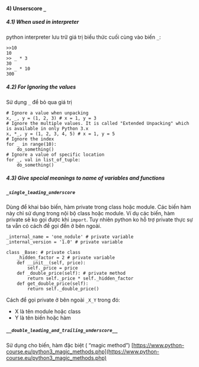 #### 4) Unserscore `_`
##### 4.1) When used in interpreter
python interpreter lưu trữ giá trị biểu thức cuối cùng vào biến `_`:
```
>>10
10
>> _ * 3
30
>> _ * 10
300
```

##### 4.2) For Ignoring the values
Sử dụng `_` để bỏ qua giá trị
```
# Ignore a value when unpacking
x, _, y = (1, 2, 3) # x = 1, y = 3 
# Ignore the multiple values. It is called "Extended Unpacking" which is available in only Python 3.x
x, *_, y = (1, 2, 3, 4, 5) # x = 1, y = 5  
# Ignore the index
for _ in range(10):     
    do_something()  
# Ignore a value of specific location
for _, val in list_of_tuple:
    do_something()
```
##### 4.3) Give special meanings to name of variables and functions
##### `_single_leading_underscore`
Dùng để khai báo biến, hàm private trong class hoặc module. Các biến hàm này chỉ sử dụng trong nội bộ class hoặc module. Ví dụ các biến, hàm private sẽ ko gọi được khi `import`. Tuy nhiên python ko hỗ trợ private thực sự ta vẫn có cách để gọi đến ở bên ngoài.

```
_internal_name = 'one_nodule' # private variable
_internal_version = '1.0' # private variable

class _Base: # private class
    _hidden_factor = 2 # private variable
    def __init__(self, price):
        self._price = price
    def _double_price(self): # private method
        return self._price * self._hidden_factor
    def get_double_price(self):
        return self._double_price() 
```

Cách để gọi private ở bên ngoài `_X_Y` trong đó:
- X là tên module hoặc class
- Y là tên biến hoặc hàm

##### `__double_leading_and_trailing_underscore__`
Sử dụng cho biến, hàm đặc biệt ( “magic method”)
[https://www.python-course.eu/python3_magic_methods.php](https://www.python-course.eu/python3_magic_methods.php)


